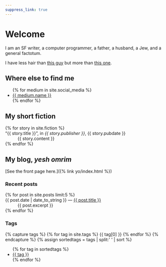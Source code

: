 ```yaml
---
suppress_link: true
---
```

# Welcome

I am an SF writer, a computer programmer, a father, a husband, a Jew,
and a general factotum.

I have less hair than [this guy](https://www.imdb.com/name/nm1164861/)
but more than [this one](https://www.sethgodin.com/).

## Where else to find me

<ul class="flatlist">
{% for medium in site.social_media %}
<li><a rel="me" href="{{ medium.exturl }}">{{ medium.name }}</a></li>
{% endfor %}
</ul>

## My short fiction

<dl class="flatlist">
{% for story in site.fiction %}
  <dt>“{{ story.title }}”, in <i>{{ story.publisher }}</i>, {{ story.pubdate }}</dt>
  <dd>{{ story.content }}</dd>
  {% endfor %}
</dl>

## My blog, *yesh omrim*

[See the front page here.]({% link yo/index.html %})

### Recent posts

<dl>
{% for post in site.posts limit:5 %}
<dt>
    <span class="date">{{ post.date | date_to_string }}</span>
    &mdash;
    <a href="{{ post.url }}">{{ post.title }}</a>
</dt>
<dd>{{ post.excerpt }}</dd>
{% endfor %}
</dl>

### Tags

{% capture tags %}
  {% for tag in site.tags %}
    {{ tag[0] }}
  {% endfor %}
{% endcapture %}
{% assign sortedtags = tags | split:' ' | sort %}
<ul>
{% for tag in sortedtags %}
<li><a href="/tags/{{ tag }}/">{{ tag }}</a></li>
{% endfor %}
</ul>
